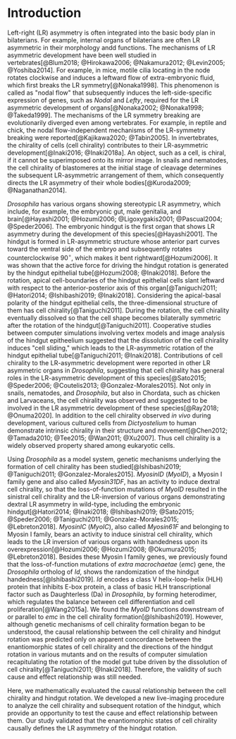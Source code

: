 # Introduction

Left-right (LR) asymmetry is often integrated into the basic body plan in bilaterians.
For example, internal organs of bilaterians are often LR asymmetric in their morphology andd functions.
The mechanisms of LR asymmetric development have been well studied in vertebrates[@Blum2018; @Hirokawa2006; @Nakamura2012; @Levin2005; @Yoshiba2014].
For example, in mice, motile cilia locating in the node rotates clockwise and induces a leftward flow of extra-embryonic fluid, which first breaks the LR symmetry[@Nonaka1998].
This phenomenon is called as "nodal flow" that subsequently induces the left-side-specific expression of genes, such as *Nodal* and *Lefty*, required for the LR asymmetric development of organs[@Nonaka2002; @Nonaka1998; @Takeda1999].
The mechanisms of the LR symmetry breaking are evolutionarily diverged even among vertebrates.
For example, in reptile and chick, the nodal flow-independent mechanisms of the LR-symmetry breaking were reported[@Kajikawa2020; @Tabin2005].
In invertebrates, the chirality of cells (cell chirality) contributes to their LR-asymmetric development[@Inaki2016; @Inaki2018a].
An object, such as a cell, is chiral, if it cannot be superimposed onto its mirror image.
In snails and nematodes, the cell chirality of blastomeres at the initial stage of cleavage determines the subsequent LR-asymmetric arrangement of them, which consequently directs the LR asymmetry of their whole bodies[@Kuroda2009; @Naganathan2014].

*Drosophila* has various organs showing stereotypic LR asymmetry, which include, for example, the embryonic gut, male genitalia, and brain[@Hayashi2001; @Hozumi2006; @Ligoxygakis2001; @Pascual2004; @Speder2006].
The embryonic hindgut is the first organ that shows LR asymmetry during the development of this species[@Hayashi2001].
The hindgut is formed in LR-asymmetric structure whose anterior part curves toward the ventral side of the embryo and subsequently rotates counterclockwise $90^\circ$, which makes it bent rightward[@Hozumi2006].
It was shown that the active force for driving the hindgut rotation is generated by the hindgut epithelial tube[@Hozumi2008; @Inaki2018].
Before the rotation, apical cell-boundaries of the hindgut epithelial cells slant leftward with respect to the anterior-posterior axis of this organ[@Taniguchi2011; @Hatori2014; @Ishibashi2019; @Inaki2018].
Considering the apical-basal polarity of the hindgut epithelial cells, the three-dimensional structure of them has cell chirality[@Taniguchi2011].
During the rotation, the cell chirality eventually dissolved so that the cell shape becomes bilaterally symmetric after the rotation of the hindgut[@Taniguchi2011].
Cooperative studies between computer simulations involving vertex models and image analysis of the hindgut epitheelium suggested that the dissolution of the cell chirality induces "cell sliding," which leads to the LR-asymmetric rotation of the hindgut epithelial tube[@Taniguchi2011; @Inaki2018].
Contributions of cell chirality to the LR-asymmetric development were reported in other LR asymmetric organs in *Drosophila*, suggesting that cell chirality has general roles in the LR-asymmetric development of this species[@Sato2015; @Speder2006; @Coutelis2013; @Gonzalez-Morales2015].
Not only in snails, nematodes, and *Drosophila*, but also in Chordata, such as chicken and Larvaceans, the cell chirality was observed and suggested to be involved in the LR asymmetric development of these species[@Ray2018; @Onuma2020].
In addition to the cell chirality observed *in vivo* during development, various cultured cells from *Dictyostelium* to human demonstrate intrinsic chirality in their structure and movement[@Chen2012; @Tamada2010; @Tee2015; @Wan2011; @Xu2007].
Thus cell chirality is a widely observed property shared among eukaryotic cells.

Using *Drosophila* as a model system, genetic mechanisms underlying the formation of cell chirality has been studied[@Ishibashi2019; @Taniguchi2011; @Gonzalez-Morales2015].
*MyosinID* (*MyoID*), a Myosin I family gene and also called *Myosin31DF*, has an activity to induce dextral cell chirality, so that the loss-of-function mutations of *MyoID* resulted in the sinistral cell chirality and the LR-inversion of various organs demonstrating dextral LR asymmetry in wild-type, including the embryonic hindgut[@Hatori2014; @Inaki2018; @Ishibashi2019; @Sato2015; @Speder2006; @Taniguchi2011; @Gonzalez-Morales2015; @Lebreton2018].
*MyosinIC* (*MyoIC*), also called *Myosin61F* and belonging to Myosin I family, bears an activity to induce sinistral cell chirality, which leads to the LR inversion of various organs with handedness upon its overexpression[@Hozumi2006; @Hozumi2008; @Okumura2015; @Lebreton2018].
Besides these Myosin I family genes, we previously found that the loss-of-function mutations of *extra macrochaetae* (*emc*) gene, the *Drosophila* ortholog of *Id*, shows the randomization of the hindgut handedness[@Ishibashi2019].
*Id* encodes a class V helix-loop-helix (HLH) protein that inhibits E-box protein, a class of basic HLH transcriptional factor such as Daughterless (Da) in *Drosophila*, by forming heterodimer, which regulates the balance between cell differentiation and cell proliferation[@Wang2015a].
We found the *MyoID* functions downstream of or parallel to *emc* in the cell chirality formation[@Ishibashi2019].
However, although genetic mechanisms of cell chirality formation began to be understood, the causal relationship between the cell chirality and hindgut rotation was predicted only on apparent concordance between the enantiomorphic states of cell chirality and the directions of the hindgut rotation in various mutants and on the results of computer simulation recapitulating the rotation of the model gut tube driven by the dissolution of cell chirality[@Taniguchi2011; @Inaki2018].
Therefore, the validity of such cause and effect relationship was still needed.

Here, we mathematically evaluated the causal relationship between the cell chirality and hindgut rotation.
We developed a new live-imaging procedure to analyze the cell chirality and subsequent rotation of the hindgut, which provide an opportunity to test the cause and effect relationship between them.
Our study validated that the enantiomorphic states of cell chirality causally defines the LR asymmetry of the hindgut rotation.

<!--
0_metadata/meta0.md
0_metadata/meta1.md
1_abstract.md
2_introduction.md
3_procedures.md
4_results.md
5_discussion.md
6_figs.md
7_supplements.md
8_acknowledgements.md
9_references.md
-->
